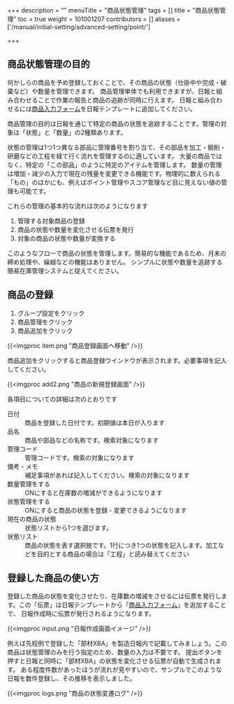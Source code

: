 +++
description = ""
menuTitle = "商品状態管理"
tags = []
title = "商品状態管理"
toc = true
weight = 101001207
contributors = []
aliases = ['/manual/initial-setting/advanced-setting/point/']

+++

## 商品状態管理の目的

何かしらの商品を予め登録しておくことで、その商品の状態（仕掛中や完成・破棄など）や数量を管理できます。
商品管理単体でも利用できますが、日報と組み合わせることで作業の報告と商品の追跡が同時に行えます。
日報と組み合わせるには[商品入力フォーム](/docs/manual/initial-setting/template/mod/)を日報テンプレートに追加してください。

商品管理の目的は日報を通じて特定の商品の状態を追跡することです。管理の対象は「状態」と「数量」の2種類あります。

状態の管理は1つ1つ異なる部品に管理番号を割り当て、その部品を加工・掘削・研磨などの工程を経て行く流れを管理するのに適しています。
大量の商品ではなく、特定の「この部品」のように特定のアイテムを管理します。
数量の管理は増加・減少の入力で現在の残量を変更できる機能です。物理的に数えられる「もの」のほかにも、例えばポイント管理やスコア管理など目に見えない値の管理も可能です。

これらの管理の基本的な流れは次のようになります

1. 管理する対象商品の登録
1. 商品の状態や数量を変化させる伝票を発行
1. 対象の商品の状態や数量が変換する

このようなフローで商品の状態を管理します。簡易的な機能であるため、月末の締め処理や、繰越などの機能はありません。
シンプルに状態や数量を追跡する簡易在庫管理システムと捉えてください。

## 商品の登録

1. グループ設定をクリック
1. 商品管理をクリック
1. 商品追加をクリック

{{<imgproc item.png "商品登録画面へ移動" />}}

商品追加をクリックすると商品登録ウインドウが表示されます。必要事項を記入してください。

{{<imgproc add2.png "商品の新規登録画面" />}}

各項目についての詳細は次のとおりです

<dl>
  <dt>日付</dt>
  <dd>商品を登録した日付です。初期値は本日が入ります</dd>
  <dt>品名</dt>
  <dd>商品や部品などの名称です。検索対象になります</dd>
  <dt>管理コード</dt>
  <dd>管理コードです。検索の対象になります</dd>
  <dt>備考・メモ</dt>
  <dd>補足事項があれば記入してください。検索の対象になります</dd>
  <dt>数量管理をする</dt>
  <dd>ONにすると在庫数の増減ができるようになります</dd>
  <dt>状態管理をする</dt>
  <dd>ONにすると商品の状態を登録・変更できるようになります</dd>
  <dt>現在の商品の状態</dt>
  <dd>状態リストから1つを選びます。</dd>
  <dt>状態リスト</dt>
  <dd>商品の状態を表す選択肢です。1行につき1つの状態を記入します。加工などを目的とする商品の場合は「工程」と読み替えてください</dd>
</dl>

## 登録した商品の使い方

登録した商品の状態を変化させたり、在庫数の増減をさせるには伝票を発行します。この「伝票」は日報テンプレートから「[商品入力フォーム](/docs/manual/initial-setting/template/mod/)」を追加することで、
日報作成時に伝票が発行されるようになります。

{{<imgproc input.png "日報作成画面イメージ" />}}

例えば先程例で登録した「部材XBA」を製造日報内で記載してみましょう。この商品は状態管理のみを行う指定のため、数量の入力は不要です。
提出ボタンを押すと日報と同時に「部材XBA」の状態を変化させる伝票が自動で生成されます。
ある程度件数があったほうが流れが見やすいので、サンプルでこのような日報を数件登録し、その推移を表示しました。

{{<imgproc logs.png "商品の状態変遷ログ" />}}
